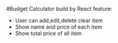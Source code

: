 #Budget Calculator build by React
feature:
- User can add,edit,delete clear item
- Show name and price of each item 
- Show total price of all item
